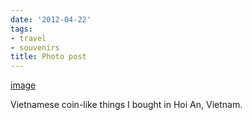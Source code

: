 ```yaml
---
date: '2012-04-22'
tags:
- travel
- souvenirs
title: Photo post
---
```


[image](/img/2012-04-22-photo-post/51bdc32676ff8a1d566606a5b84a0b71290638b2b536adeb6e89e222a0025a8b.jpg)

Vietnamese coin-like things I bought in Hoi An, Vietnam.
